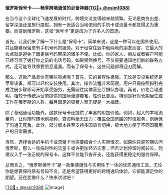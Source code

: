 **俄罗斯保号卡——畅享跨境通信的必备神器[[TG💪+ @esim1088](https://t.me/s/esim1088)]**

在当今这个全球化飞速发展的时代，跨境交流变得越来越频繁。无论是商务出差、留学深造还是旅行度假，拥有一张适合当地使用的手机卡或流量卡都显得尤为重要。而提到俄罗斯，这张“保号卡”更是成为了许多人的首选。

首先，让我们来了解一下什么是“保号卡”。简单来说，这是一种可以在国外使用，并且能够保留原有手机号码的服务。对于经常往返中俄两地的朋友而言，它最大的优点就是避免了因更换号码带来的诸多不便。比如，你的家人、朋友或者客户可能已经习惯了拨打你之前的电话号码，如果贸然换号，不仅需要通知他们新的联系方式，还可能导致重要信息遗漏。而有了保号卡，这些问题都将迎刃而解。

那么，这款产品具体有哪些亮点呢？首先，它的兼容性极强。无论是安卓系统还是苹果设备，都可以轻松安装使用。其次，操作流程非常简便。用户只需按照指引完成注册步骤即可开始享受服务，无需前往实体营业厅排队办理。再者，价格合理透明，相较于传统运营商提供的国际漫游套餐，性价比更高。特别是针对长期居住或工作在俄罗斯的人群，每月固定的资费方案无疑是一大福音。

除了基础通话功能外，这款保号卡还提供了丰富的附加价值。例如，超大的本地流量包，让你随时随地刷视频、查资料毫无压力；覆盖全国范围的短信服务，则确保了沟通无死角。此外，部分版本甚至支持多国语言切换，极大地方便了不同国籍用户的日常需求。

当然，选择合适的手机卡或流量卡也需要结合个人实际情况。如果你只是短期访问俄罗斯，那么一张临时性的流量卡或许更加经济实惠；但若计划停留时间较长，则建议入手一张正规的保号卡，这样不仅能节省开支，还能获得更稳定的服务保障。

总而言之，“俄罗斯保号卡”是一款集便捷性与实用性于一体的优质通信工具。无论你是想要保持原有号码不变，还是希望获得更好的跨境通讯体验，它都能满足你的期望。还在犹豫什么？快来试试吧！

[[TG💪+ @esim1088](https://t.me/s/esim1088) ![Image](https://i.postimg.cc/4NQfJmqS/Snipaste-2025-05-13-00-14-12.png)]